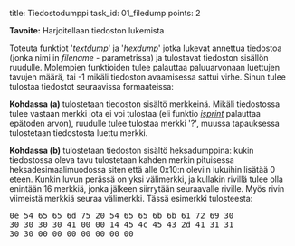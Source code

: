 title: Tiedostodumppi
task_id: 01_filedump
points: 2

**Tavoite:** Harjoitellaan tiedoston lukemista

Toteuta funktiot '_textdump_' ja '_hexdump_' jotka lukevat annettua
tiedostoa (jonka nimi in _filename_ - parametrissa) ja tulostavat
tiedoston sisällön ruudulle. Molempien funktioiden tulee palauttaa
paluuarvonaan luettujen tavujen määrä, tai -1 mikäli tiedoston
avaamisessa sattui virhe. Sinun tulee tulostaa tiedostot seuraavissa
formaateissa:

**Kohdassa (a)** tulostetaan tiedoston sisältö merkkeinä. Mikäli
tiedostossa tulee vastaan merkki jota ei voi tulostaa (eli funktio
_[isprint]_ palauttaa epätoden arvon), ruudulle tulee tulostaa
merkki '?', muussa tapauksessa tulostetaan tiedostosta luettu
merkki.

[isprint]: http://linux.die.net/man/3/isprint

**Kohdassa (b)** tulostetaan tiedoston sisältö heksadumppina: kukin
tiedostossa oleva tavu tulostetaan kahden merkin pituisessa
heksadesimaalimuodossa siten että alle 0x10:n oleviin lukuihin
lisätää 0 eteen. Kunkin luvun perässä on yksi välimerkki, ja
kullakin rivillä tulee olla enintään 16 merkkiä, jonka jälkeen
siirrytään seuraavalle riville. Myös rivin viimeistä merkkiä seuraa
välimerkki. Tässä esimerkki tulosteesta:

<pre>
0e 54 65 65 6d 75 20 54 65 65 6b 6b 61 72 69 30 
30 30 30 30 41 00 00 14 45 4c 45 43 2d 41 31 31 
30 30 00 00 00 00 00 00 00 </pre>
